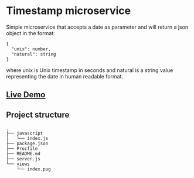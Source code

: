 # Timestamp microservice

Simple microservice that accepts a date as parameter and will return a json object in the format:  
```
{
  "unix": number,
  "natural": string
}
```
where unix is Unix timestamp in seconds and natural is a string value representing the date in human readable format.

## [Live Demo](https://timestamp-fc-api.herokuapp.com/)

## Project structure
```
.
├── javascript
│   └── index.js
├── package.json
├── Procfile
├── README.md
├── server.js
└── views
    └── index.pug

```